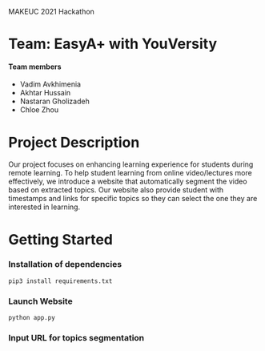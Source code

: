 MAKEUC 2021 Hackathon

Team: EasyA+ with YouVersity
==============================

#### Team members

* Vadim Avkhimenia
* Akhtar Hussain
* Nastaran Gholizadeh
* Chloe Zhou


Project Description
==============================
Our project focuses on enhancing learning experience for students during remote learning. To help student learning from online video/lectures more effectively, we introduce a website that automatically segment the video based on extracted topics. Our website also provide student with timestamps and links for specific topics so they can select the one they are interested in learning. 


Getting Started
==============================

### Installation of dependencies 
```
pip3 install requirements.txt
```

### Launch Website
```
python app.py
```

### Input URL for topics segmentation 

